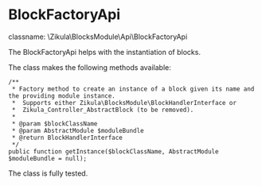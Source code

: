 BlockFactoryApi
===============

classname: \Zikula\BlocksModule\Api\BlockFactoryApi

The BlockFactoryApi helps with the instantiation of blocks.

The class makes the following methods available:

    /**
     * Factory method to create an instance of a block given its name and the providing module instance.
     *  Supports either Zikula\BlocksModule\BlockHandlerInterface or
     *  Zikula_Controller_AbstractBlock (to be removed).
     *
     * @param $blockClassName
     * @param AbstractModule $moduleBundle
     * @return BlockHandlerInterface
     */
    public function getInstance($blockClassName, AbstractModule $moduleBundle = null);

The class is fully tested.
